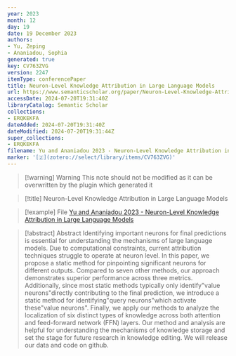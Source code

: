 ```yaml
---
year: 2023
month: 12
day: 19
date: 19 December 2023
authors:
- Yu, Zeping
- Ananiadou, Sophia
generated: true
key: CV763ZVG
version: 2247
itemType: conferencePaper
title: Neuron-Level Knowledge Attribution in Large Language Models
url: https://www.semanticscholar.org/paper/Neuron-Level-Knowledge-Attribution-in-Large-Models-Yu-Ananiadou/9af3c1be7a4cfd38f10b9373e4623f4b64d467cd
accessDate: 2024-07-20T19:31:40Z
libraryCatalog: Semantic Scholar
collections:
- ERQKEKFA
dateAdded: 2024-07-20T19:31:40Z
dateModified: 2024-07-20T19:31:44Z
super_collections:
- ERQKEKFA
filename: Yu and Ananiadou 2023 - Neuron-Level Knowledge Attribution in Large Language Models
marker: '[🇿](zotero://select/library/items/CV763ZVG)'
---
```



 > 
 > \[!warning\] Warning
 > This note should not be modified as it can be overwritten by the plugin which generated it

 > 
 > \[!title\] Neuron-Level Knowledge Attribution in Large Language Models

 > 
 > \[!example\] File
 > [Yu and Ananiadou 2023 - Neuron-Level Knowledge Attribution in Large Language Models](Yu%20and%20Ananiadou%202023%20-%20Neuron-Level%20Knowledge%20Attribution%20in%20Large%20Language%20Models.pdf)

 > 
 > \[!abstract\] Abstract
 > Identifying important neurons for final predictions is essential for understanding the mechanisms of large language models. Due to computational constraints, current attribution techniques struggle to operate at neuron level. In this paper, we propose a static method for pinpointing significant neurons for different outputs. Compared to seven other methods, our approach demonstrates superior performance across three metrics. Additionally, since most static methods typically only identify"value neurons"directly contributing to the final prediction, we introduce a static method for identifying"query neurons"which activate these"value neurons". Finally, we apply our methods to analyze the localization of six distinct types of knowledge across both attention and feed-forward network (FFN) layers. Our method and analysis are helpful for understanding the mechanisms of knowledge storage and set the stage for future research in knowledge editing. We will release our data and code on github.
